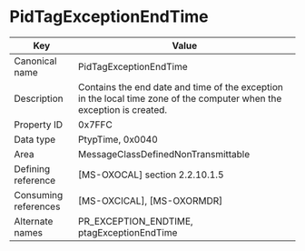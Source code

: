 # PidTagExceptionEndTime

| Key | Value |
|---|---|
| Canonical name | PidTagExceptionEndTime |
| Description | Contains the end date and time of the exception in the local time zone of the computer when the exception is created. |
| Property ID | 0x7FFC |
| Data type | PtypTime, 0x0040 |
| Area | MessageClassDefinedNonTransmittable |
| Defining reference | [MS-OXOCAL] section 2.2.10.1.5 |
| Consuming references | [MS-OXCICAL], [MS-OXORMDR] |
| Alternate names | PR_EXCEPTION_ENDTIME, ptagExceptionEndTime |
